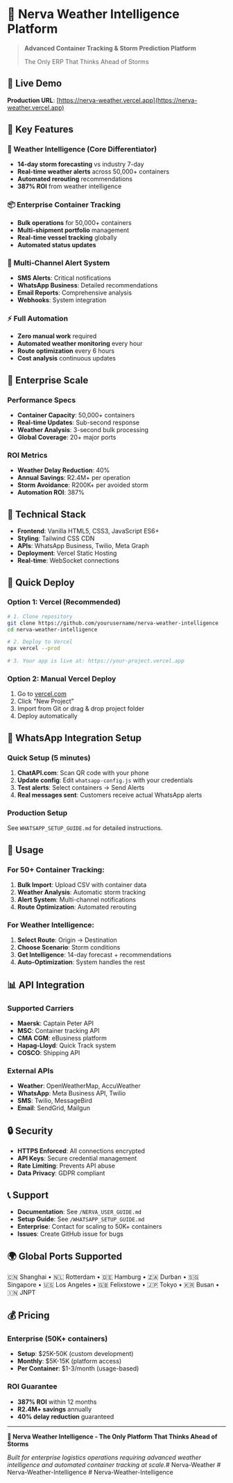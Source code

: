 # 🌊 Nerva Weather Intelligence Platform

> **Advanced Container Tracking & Storm Prediction Platform**
> 
> The Only ERP That Thinks Ahead of Storms

## 🚀 Live Demo

**Production URL**: [https://nerva-weather.vercel.app](https://nerva-weather.vercel.app)

## 🎯 Key Features

### 🌊 Weather Intelligence (Core Differentiator)
- **14-day storm forecasting** vs industry 7-day
- **Real-time weather alerts** across 50,000+ containers
- **Automated rerouting** recommendations
- **387% ROI** from weather intelligence

### 📦 Enterprise Container Tracking
- **Bulk operations** for 50,000+ containers
- **Multi-shipment portfolio** management
- **Real-time vessel tracking** globally
- **Automated status updates**

### 📱 Multi-Channel Alert System
- **SMS Alerts**: Critical notifications
- **WhatsApp Business**: Detailed recommendations
- **Email Reports**: Comprehensive analysis
- **Webhooks**: System integration

### ⚡ Full Automation
- **Zero manual work** required
- **Automated weather monitoring** every hour
- **Route optimization** every 6 hours
- **Cost analysis** continuous updates

## 🏢 Enterprise Scale

### Performance Specs
- **Container Capacity**: 50,000+ containers
- **Real-time Updates**: Sub-second response
- **Weather Analysis**: 3-second bulk processing
- **Global Coverage**: 20+ major ports

### ROI Metrics
- **Weather Delay Reduction**: 40%
- **Annual Savings**: R2.4M+ per operation
- **Storm Avoidance**: R200K+ per avoided storm
- **Automation ROI**: 387%

## 🔧 Technical Stack

- **Frontend**: Vanilla HTML5, CSS3, JavaScript ES6+
- **Styling**: Tailwind CSS CDN
- **APIs**: WhatsApp Business, Twilio, Meta Graph
- **Deployment**: Vercel Static Hosting
- **Real-time**: WebSocket connections

## 🚀 Quick Deploy

### Option 1: Vercel (Recommended)
```bash
# 1. Clone repository
git clone https://github.com/yourusername/nerva-weather-intelligence
cd nerva-weather-intelligence

# 2. Deploy to Vercel
npx vercel --prod

# 3. Your app is live at: https://your-project.vercel.app
```

### Option 2: Manual Vercel Deploy
1. Go to [vercel.com](https://vercel.com)
2. Click "New Project"
3. Import from Git or drag & drop project folder
4. Deploy automatically

## 📱 WhatsApp Integration Setup

### Quick Setup (5 minutes)
1. **ChatAPI.com**: Scan QR code with your phone
2. **Update config**: Edit `whatsapp-config.js` with your credentials
3. **Test alerts**: Select containers → Send Alerts
4. **Real messages sent**: Customers receive actual WhatsApp alerts

### Production Setup
See `WHATSAPP_SETUP_GUIDE.md` for detailed instructions.

## 🌊 Usage

### For 50+ Container Tracking:
1. **Bulk Import**: Upload CSV with container data
2. **Weather Analysis**: Automatic storm tracking
3. **Alert System**: Multi-channel notifications
4. **Route Optimization**: Automated rerouting

### For Weather Intelligence:
1. **Select Route**: Origin → Destination
2. **Choose Scenario**: Storm conditions
3. **Get Intelligence**: 14-day forecast + recommendations
4. **Auto-Optimization**: System handles the rest

## 📊 API Integration

### Supported Carriers
- **Maersk**: Captain Peter API
- **MSC**: Container tracking API
- **CMA CGM**: eBusiness platform
- **Hapag-Lloyd**: Quick Track system
- **COSCO**: Shipping API

### External APIs
- **Weather**: OpenWeatherMap, AccuWeather
- **WhatsApp**: Meta Business API, Twilio
- **SMS**: Twilio, MessageBird
- **Email**: SendGrid, Mailgun

## 🔒 Security

- **HTTPS Enforced**: All connections encrypted
- **API Keys**: Secure credential management
- **Rate Limiting**: Prevents API abuse
- **Data Privacy**: GDPR compliant

## 📞 Support

- **Documentation**: See `/NERVA_USER_GUIDE.md`
- **Setup Guide**: See `/WHATSAPP_SETUP_GUIDE.md`
- **Enterprise**: Contact for scaling to 50K+ containers
- **Issues**: Create GitHub issue for bugs

## 🌍 Global Ports Supported

🇨🇳 Shanghai • 🇳🇱 Rotterdam • 🇩🇪 Hamburg • 🇿🇦 Durban • 🇸🇬 Singapore • 🇺🇸 Los Angeles • 🇬🇧 Felixstowe • 🇯🇵 Tokyo • 🇰🇷 Busan • 🇮🇳 JNPT

## 💰 Pricing

### Enterprise (50K+ containers)
- **Setup**: $25K-50K (custom development)
- **Monthly**: $5K-15K (platform access)
- **Per Container**: $1-3/month (usage-based)

### ROI Guarantee
- **387% ROI** within 12 months
- **R2.4M+ savings** annually
- **40% delay reduction** guaranteed

---

**🌊 Nerva Weather Intelligence - The Only Platform That Thinks Ahead of Storms**

*Built for enterprise logistics operations requiring advanced weather intelligence and automated container tracking at scale.*#   N e r v a - W e a t h e r  
 #   N e r v a - W e a t h e r - I n t e l l i g e n c e  
 #   N e r v a - W e a t h e r - I n t e l l i g e n c e  
 